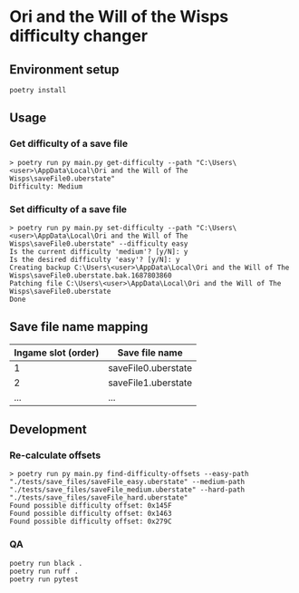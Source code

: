 # Ori and the Will of the Wisps difficulty changer

## Environment setup
```commandline
poetry install
```

## Usage

### Get difficulty of a save file
```commandline
> poetry run py main.py get-difficulty --path "C:\Users\<user>\AppData\Local\Ori and the Will of The Wisps\saveFile0.uberstate"
Difficulty: Medium
```

### Set difficulty of a save file
```commandline
> poetry run py main.py set-difficulty --path "C:\Users\<user>\AppData\Local\Ori and the Will of The Wisps\saveFile0.uberstate" --difficulty easy
Is the current difficulty 'medium'? [y/N]: y
Is the desired difficulty 'easy'? [y/N]: y
Creating backup C:\Users\<user>\AppData\Local\Ori and the Will of The Wisps\saveFile0.uberstate.bak.1687803860
Patching file C:\Users\<user>\AppData\Local\Ori and the Will of The Wisps\saveFile0.uberstate
Done
```

## Save file name mapping
| Ingame slot (order) | Save file name      |
|---------------------|---------------------|
| 1                   | saveFile0.uberstate |
| 2                   | saveFile1.uberstate |
| ...                 | ...                 |

## Development
### Re-calculate offsets
```commandline
> poetry run py main.py find-difficulty-offsets --easy-path "./tests/save_files/saveFile_easy.uberstate" --medium-path "./tests/save_files/saveFile_medium.uberstate" --hard-path "./tests/save_files/saveFile_hard.uberstate"
Found possible difficulty offset: 0x145F
Found possible difficulty offset: 0x1463
Found possible difficulty offset: 0x279C
```

### QA
```
poetry run black .
poetry run ruff .
poetry run pytest
```
